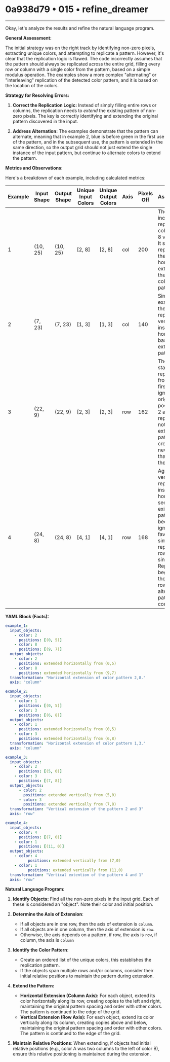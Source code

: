# 0a938d79 • 015 • refine_dreamer

---
Okay, let's analyze the results and refine the natural language program.

**General Assessment:**

The initial strategy was on the right track by identifying non-zero pixels, extracting unique colors, and attempting to replicate a pattern. However, it's clear that the replication logic is flawed. The code incorrectly assumes that the pattern should always be replicated across the entire grid, filling every row or column with a single color from the pattern, based on a simple modulus operation. The examples show a more complex "alternating" or "interleaving" replication of the detected color pattern, and it is based on the location of the colors.

**Strategy for Resolving Errors:**

1.  **Correct the Replication Logic:** Instead of simply filling entire rows or columns, the replication needs to *extend* the existing pattern of non-zero pixels. The key is correctly identifying and extending the original pattern discovered in the input.

2.  **Address Alternation:** The examples demonstrate that the pattern can alternate, meaning that in example 2, blue is before green in the first use of the pattern, and in the subsequent use, the pattern is extended in the same direction, so the output grid should not just extend the single instance of the input pattern, but continue to alternate colors to extend the pattern.

**Metrics and Observations:**

Here's a breakdown of each example, including calculated metrics:

| Example | Input Shape | Output Shape | Unique Input Colors | Unique Output Colors | Axis | Pixels Off | Assessment                                                                                                                                                                                                                                                                              |
| ------- | ----------- | ------------ | ------------------ | ------------------- | ---- | ----------- | --------------------------------------------------------------------------------------------------------------------------------------------------------------------------------------------------------------------------------------------------------------------------------------- |
| 1       | (10, 25)    | (10, 25)     | \[2, 8]            | \[2, 8]             | col  | 200         | The code incorrectly replicates colors 2 and 8 vertically. It should replicate them horizontally, extending the existing color pattern.                                                                                                                                                 |
| 2       | (7, 23)     | (7, 23)      | \[1, 3]            | \[1, 3]             | col  | 140         | Similar to example 1, the replication is vertical instead of horizontal, based on extending pattern.                                                                                                                                                                                  |
| 3       | (22, 9)     | (22, 9)      | \[2, 3]            | \[2, 3]             | row  | 162         | The code starts replication from the first row, ignoring the original positions of 2 and 3. The replication is not extending a pattern, but creating a new one that ignores the pattern.                                                                                              |
| 4       | (24, 8)     | (24, 8)      | \[4, 1]            | \[4, 1]             | row  | 168          | Again, vertical replication instead of horizontal. It seems the existing pattern has been ignored in favor of simply repeating rows of a single color. Replication begins on the wrong rows, and alternation pattern isn't considered.                                                     |

**YAML Block (Facts):**

```yaml
example_1:
  input_objects:
    - color: 2
      positions: [(0, 5)]
    - color: 8
      positions: [(9, 7)]
  output_objects:
    - color: 2
      positions: extended horizontally from (0,5)
    - color: 8
      positions: extended horizontally from (9,7)
  transformation: "Horizontal extension of color pattern 2,8."
  axis: "column"

example_2:
  input_objects:
    - color: 1
      positions: [(0, 5)]
    - color: 3
      positions: [(6, 8)]
  output_objects:
    - color: 1
      positions: extended horizontally from (0,5)
    - color: 3
      positions: extended horizontally from (6,8)
  transformation: "Horizontal extension of color pattern 1,3."
  axis: "column"

example_3:
  input_objects:
    - color: 2
      positions: [(5, 0)]
    - color: 3
      positions: [(7, 8)]
  output_objects:
      - color: 2
        positions: extended vertically from (5,0)
      - color: 3
        positions: extended vertically from (7,8)
  transformation: "Vertical extension of the pattern 2 and 3"
  axis: "row"

example_4:
  input_objects:
    - color: 4
      positions: [(7, 0)]
    - color: 1
      positions: [(11, 0)]
  output_objects:
    - color: 4
          positions: extended vertically from (7,0)
    - color: 1
          positions: extended vertically from (11,0)
  transformation: "Vertical extention of the pattern 4 and 1"
  axis: "row"
```

**Natural Language Program:**

1.  **Identify Objects:** Find all the non-zero pixels in the input grid. Each of these is considered an "object". Note their color and initial position.

2. **Determine the Axis of Extension**:
    * If all objects are in one row, then the axis of extension is `column`.
    * If all objects are in one column, then the axis of extension is `row`.
    * Otherwise, the axis depends on a pattern, if row, the axis is `row`, if column, the axis is `column`

3.  **Identify the Color Pattern**:
    *   Create an ordered list of the unique colors, this establishes the replication pattern.
    *   If the objects span multiple rows and/or columns, consider their initial relative positions to maintain the pattern during extension.

4.  **Extend the Pattern:**
    *   **Horizontal Extension (Column Axis):** For each object, extend its color horizontally along its row, creating copies to the left and right, maintaining the original pattern spacing and order with other colors. The pattern is continued to the edge of the grid.
    *   **Vertical Extension (Row Axis):** For each object, extend its color vertically along its column, creating copies above and below, maintaining the original pattern spacing and order with other colors. The pattern is continued to the edge of the grid.

5. **Maintain Relative Positions**: When extending, if objects had initial relative positions (e.g., color A was two columns to the left of color B), ensure this relative positioning is maintained during the extension.

